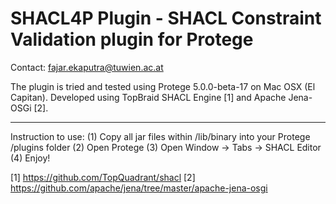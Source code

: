 # SHACL4P Plugin - SHACL Constraint Validation plugin for Protege

Contact: fajar.ekaputra@tuwien.ac.at

The plugin is tried and tested using Protege 5.0.0-beta-17 on Mac OSX (El Capitan).
Developed using TopBraid SHACL Engine [1] and Apache Jena-OSGi [2]. 

----

Instruction to use: 
(1) Copy all jar files within /lib/binary into your Protege /plugins folder
(2) Open Protege
(3) Open Window -> Tabs -> SHACL Editor
(4) Enjoy! 

[1] https://github.com/TopQuadrant/shacl
[2] https://github.com/apache/jena/tree/master/apache-jena-osgi
